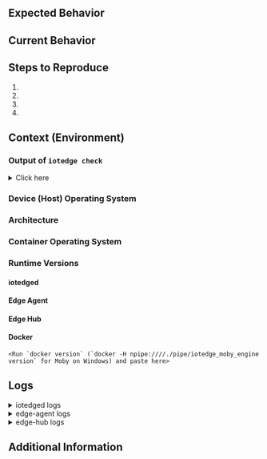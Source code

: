 <!--
Hi there! Thank you for discovering and submitting an issue!

A potentially helpful troubleshooting guide may be found at our [Common issues and resolutions](https://docs.microsoft.com/en-us/azure/iot-edge/troubleshoot) page.
Note: please use your Azure subscription if you need to share any information from your Azure subscription such as connection strings, service names (IoTHub, Provisioning), etc.

Need Support?
* Have a feature request? Please post it on [User Voice](https://feedback.azure.com/forums/907045-azure-iot-edge) to help us prioritize.
* Have a technical question? Ask on [Stack Overflow](https://stackoverflow.com/questions/tagged/azure-iot-edge) with tag "azure-iot-edge".
* Need Support? Every customer with an active Azure subscription has access to [support](https://docs.microsoft.com/en-us/azure/azure-supportability/how-to-create-azure-support-request) with guaranteed response time.  Consider submitting a ticket and get assistance from the Microsoft support team.
-->

<!--- Provide a general summary of the issue in the Title above -->

## Expected Behavior
<!--- Tell us what should happen -->

## Current Behavior
<!--- Tell us what happens instead of the expected behavior -->

## Steps to Reproduce
<!-- Provide a detailed set of steps to reproduce the bug. -->
1.
2.
3.
4.

## Context (Environment)

### Output of `iotedge check`

<details>
<summary>Click here</summary>

```
// Paste here
```
</details>

### Device (Host) Operating System
<!-- Ubuntu 16.04, Ubuntu 18.04, Windows IoT Core, etc. -->

### Architecture
<!-- amd64, arm32, etc. -->

### Container Operating System
<!-- Linux containers, Windows containers -->

### Runtime Versions

#### iotedged
<!-- Run `iotedge version` -->

#### Edge Agent
<!-- Image tag (i.e. 1.0.0) -->

#### Edge Hub
<!-- Image tag (i.e. 1.0.0) -->

#### Docker

```
<Run `docker version` (`docker -H npipe:////./pipe/iotedge_moby_engine version` for Moby on Windows) and paste here>
```

## Logs
<!-- Please share as many logs as possible. This will help debugging -->
<!-- Follow [diagnostic steps](https://docs.microsoft.com/en-us/azure/iot-edge/troubleshoot#standard-diagnostic-steps) to help extract useful information. -->
<!-- Don't forget to remove any connection string information! -->

<details>
<summary>iotedged logs</summary>

```
<Paste here>
```
</details>

<details>
<summary>edge-agent logs</summary>

```
<Paste here>
```
</details>

<details>
<summary>edge-hub logs</summary>

```
<Paste here>
```
</details>

## Additional Information
<!-- Please provide any additional information that may be helpful in understanding the issue. -->
